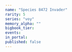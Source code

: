 ```yaml
---
name: "Species 8472 Invader"
rarity: 5
series: "voy"
memory_alpha: ""
bigbook_tier:
events:
in_portal:
published: false
---
```

